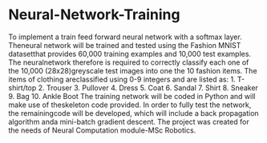 # Neural-Network-Training
To implement a train feed forward neural network with a softmax layer.  Theneural  network  will  be  trained  and  tested  using  the  Fashion  MNIST  datasetthat provides 60,000 training examples and 10,000 test examples.  The neuralnetwork therefore is required to correctly classify each one of the 10,000 (28x28)greyscale test images into one the 10 fashion items.  The items of clothing areclassified using 0-9 integers and are listed as: 1.  T-shirt/top 
2.  Trouser 
3.  Pullover 
4.  Dress
5.  Coat
6.  Sandal 
7.  Shirt
8.  Sneaker
9.  Bag
10.  Ankle Boot 
The  training  network  will  be  coded  in  Python  and  will  make  use  of  theskeleton  code  provided.    In  order  to  fully  test  the  network,  the  remainingcode  will be  developed,  which  will include  a  back  propagation algorithm  anda mini-batch gradient descent.
The project was created for the needs of Neural Computation module-MSc Robotics.
